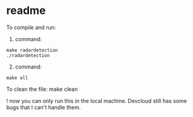 # readme 
To compile and run:
1. command:
```
make radardetection
./radardetection
```
2. command:
```
make all
```
To clean the file:
make clean

! now you can only run this in the local machine. Devcloud still has some bugs that I can't handle them.
